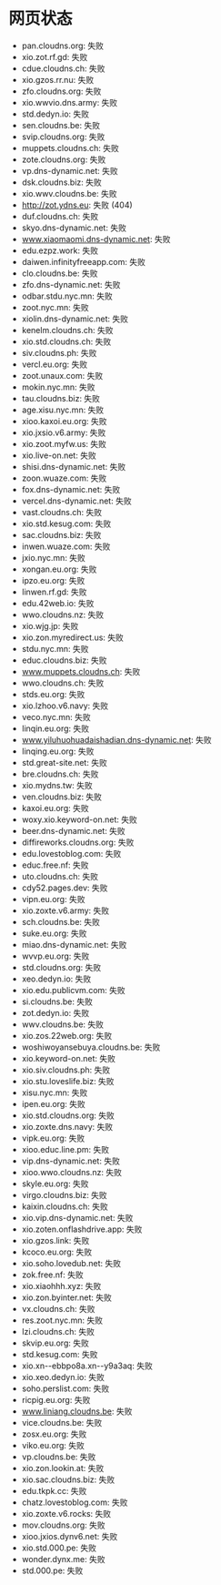 # 网页状态
- pan.cloudns.org: 失败
- xio.zot.rf.gd: 失败
- cdue.cloudns.ch: 失败
- xio.gzos.rr.nu: 失败
- zfo.cloudns.org: 失败
- xio.wwvio.dns.army: 失败
- std.dedyn.io: 失败
- sen.cloudns.be: 失败
- svip.cloudns.org: 失败
- muppets.cloudns.ch: 失败
- zote.cloudns.org: 失败
- vp.dns-dynamic.net: 失败
- dsk.cloudns.biz: 失败
- xio.wwv.cloudns.be: 失败
- http://zot.ydns.eu: 失败 (404)
- duf.cloudns.ch: 失败
- skyo.dns-dynamic.net: 失败
- www.xiaomaomi.dns-dynamic.net: 失败
- edu.ezpz.work: 失败
- daiwen.infinityfreeapp.com: 失败
- clo.cloudns.be: 失败
- zfo.dns-dynamic.net: 失败
- odbar.stdu.nyc.mn: 失败
- zoot.nyc.mn: 失败
- xiolin.dns-dynamic.net: 失败
- kenelm.cloudns.ch: 失败
- xio.std.cloudns.ch: 失败
- siv.cloudns.ph: 失败
- vercl.eu.org: 失败
- zoot.unaux.com: 失败
- mokin.nyc.mn: 失败
- tau.cloudns.biz: 失败
- age.xisu.nyc.mn: 失败
- xioo.kaxoi.eu.org: 失败
- xio.jxsio.v6.army: 失败
- xio.zoot.myfw.us: 失败
- xio.live-on.net: 失败
- shisi.dns-dynamic.net: 失败
- zoon.wuaze.com: 失败
- fox.dns-dynamic.net: 失败
- vercel.dns-dynamic.net: 失败
- vast.cloudns.ch: 失败
- xio.std.kesug.com: 失败
- sac.cloudns.biz: 失败
- inwen.wuaze.com: 失败
- jxio.nyc.mn: 失败
- xongan.eu.org: 失败
- ipzo.eu.org: 失败
- linwen.rf.gd: 失败
- edu.42web.io: 失败
- wwo.cloudns.nz: 失败
- xio.wjg.jp: 失败
- xio.zon.myredirect.us: 失败
- stdu.nyc.mn: 失败
- educ.cloudns.biz: 失败
- www.muppets.cloudns.ch: 失败
- wwo.cloudns.ch: 失败
- stds.eu.org: 失败
- xio.lzhoo.v6.navy: 失败
- veco.nyc.mn: 失败
- linqin.eu.org: 失败
- www.yiluhuohuadaishadian.dns-dynamic.net: 失败
- linqing.eu.org: 失败
- std.great-site.net: 失败
- bre.cloudns.ch: 失败
- xio.mydns.tw: 失败
- ven.cloudns.biz: 失败
- kaxoi.eu.org: 失败
- woxy.xio.keyword-on.net: 失败
- beer.dns-dynamic.net: 失败
- diffireworks.cloudns.org: 失败
- edu.lovestoblog.com: 失败
- educ.free.nf: 失败
- uto.cloudns.ch: 失败
- cdy52.pages.dev: 失败
- vipn.eu.org: 失败
- xio.zoxte.v6.army: 失败
- sch.cloudns.be: 失败
- suke.eu.org: 失败
- miao.dns-dynamic.net: 失败
- wvvp.eu.org: 失败
- std.cloudns.org: 失败
- xeo.dedyn.io: 失败
- xio.edu.publicvm.com: 失败
- si.cloudns.be: 失败
- zot.dedyn.io: 失败
- wwv.cloudns.be: 失败
- xio.zos.22web.org: 失败
- woshiwoyansebuya.cloudns.be: 失败
- xio.keyword-on.net: 失败
- xio.siv.cloudns.ph: 失败
- xio.stu.loveslife.biz: 失败
- xisu.nyc.mn: 失败
- ipen.eu.org: 失败
- xio.std.cloudns.org: 失败
- xio.zoxte.dns.navy: 失败
- vipk.eu.org: 失败
- xioo.educ.line.pm: 失败
- vip.dns-dynamic.net: 失败
- xioo.wwo.cloudns.nz: 失败
- skyle.eu.org: 失败
- virgo.cloudns.biz: 失败
- kaixin.cloudns.ch: 失败
- xio.vip.dns-dynamic.net: 失败
- xio.zoten.onflashdrive.app: 失败
- xio.gzos.link: 失败
- kcoco.eu.org: 失败
- xio.soho.lovedub.net: 失败
- zok.free.nf: 失败
- xio.xiaohhh.xyz: 失败
- xio.zon.byinter.net: 失败
- vx.cloudns.ch: 失败
- res.zoot.nyc.mn: 失败
- lzi.cloudns.ch: 失败
- skvip.eu.org: 失败
- std.kesug.com: 失败
- xio.xn--ebbpo8a.xn--y9a3aq: 失败
- xio.xeo.dedyn.io: 失败
- soho.perslist.com: 失败
- ricpig.eu.org: 失败
- www.liniang.cloudns.be: 失败
- vice.cloudns.be: 失败
- zosx.eu.org: 失败
- viko.eu.org: 失败
- vp.cloudns.be: 失败
- xio.zon.lookin.at: 失败
- xio.sac.cloudns.biz: 失败
- edu.tkpk.cc: 失败
- chatz.lovestoblog.com: 失败
- xio.zoxte.v6.rocks: 失败
- mov.cloudns.org: 失败
- xioo.jxios.dynv6.net: 失败
- xio.std.000.pe: 失败
- wonder.dynx.me: 失败
- std.000.pe: 失败
